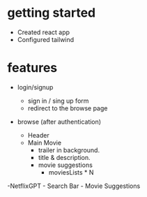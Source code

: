 # getting started

- Created react app
- Configured tailwind

# features

- login/signup 
     - sign in / sing up form
     - redirect to the browse page

- browse (after authentication)
    - Header
     - Main Movie
          - trailer in background.
          - title & description.
          - movie suggestions 
             - moviesLists * N

-NetflixGPT
    - Search Bar
    - Movie Suggestions

